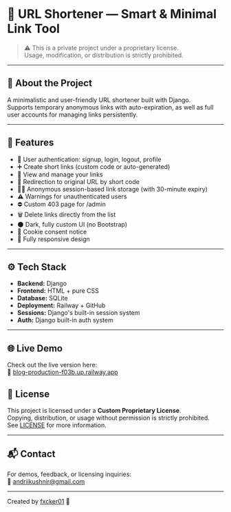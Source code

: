 # 🔗 URL Shortener — Smart & Minimal Link Tool

> ⚠️ This is a private project under a proprietary license.  
> Usage, modification, or distribution is strictly prohibited.

---

## 🧠 About the Project

A minimalistic and user-friendly URL shortener built with Django.  
Supports temporary anonymous links with auto-expiration, as well as full user accounts for managing links persistently.

---

## 🚀 Features

- 🔐 User authentication: signup, login, logout, profile
- ➕ Create short links (custom code or auto-generated)
- 🧾 View and manage your links
- 🔁 Redirection to original URL by short code
- 🧑‍💻 Anonymous session-based link storage (with 30-minute expiry)
- ⚠️ Warnings for unauthenticated users
- ⛔ Custom 403 page for /admin
- 🗑 Delete links directly from the list
- 🌑 Dark, fully custom UI (no Bootstrap)
- 🍪 Cookie consent notice
- 📱 Fully responsive design

---

## ⚙️ Tech Stack

- **Backend:** Django
- **Frontend:** HTML + pure CSS
- **Database:** SQLite
- **Deployment:** Railway + GitHub
- **Sessions:** Django's built-in session system
- **Auth:** Django built-in auth system

---

## 🌐 Live Demo

Check out the live version here:  
🔗 [blog-production-f03b.up.railway.app](https://blog-production-f03b.up.railway.app)

## 📄 License

This project is licensed under a **Custom Proprietary License**.  
Copying, distribution, or usage without permission is strictly prohibited.  
See [LICENSE](LICENSE) for more information.

---

## 📬 Contact

For demos, feedback, or licensing inquiries:  
📧 [andriikushnir@gmail.com](mailto:andriikushnir@gmail.com)

---

Created by [fxcker01](https://github.com/fxcker01) 🖤
